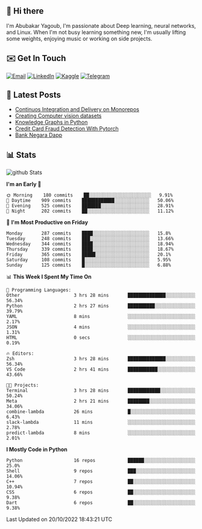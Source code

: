 ## 👋 Hi there

I'm Abubakar Yagoub, I'm passionate about Deep learning, neural networks, and
Linux. When I'm not busy learning something new, I'm usually lifting some
weights, enjoying music or working on side projects.

## ✉️ Get In Touch

[![Email](https://img.shields.io/badge/Email-f1f1f1?style=for-the-badge&logo=gmail&logoColor=0f111a)](mailto:git@blacksuan19.dev)
[![LinkedIn](https://img.shields.io/badge/LinkedIn-0077B5?style=for-the-badge&logo=linkedin&logoColor=white)](https://www.linkedin.com/in/blacksuan19/)
[![Kaggle](https://img.shields.io/badge/Kaggle-5acfff?style=for-the-badge&logo=kaggle&logoColor=white)](http://kaggle.com/abubakaryagob/)
[![Telegram](https://img.shields.io/badge/Telegram-2CA5E0?style=for-the-badge&logo=telegram&logoColor=white)](https://t.me/blacksuan19)

## 📩 Latest Posts

<!-- BLOG-POST-LIST:START -->
- [Continuos Integration and Delivery on Monorepos](https://www.blacksuan19.dev/blog/github-actions-monorepos/)
- [Creating Computer vision datasets](https://www.blacksuan19.dev/blog/creating-datasets/)
- [Knowledge Graphs in Python](https://www.blacksuan19.dev/projects/Knowledge_Graphs/)
- [Credit Card Fraud Detection With Pytorch](https://www.blacksuan19.dev/projects/credit-card-fraud-detection-with-pytorch/)
- [Bank Negara Dapp](https://www.blacksuan19.dev/projects/bank-negara/)
<!-- BLOG-POST-LIST:END -->

## 📊 Stats

![github Stats](https://github-readme-stats.vercel.app/api?username=blacksuan19&theme=github_dark&show_icons=true&count_private=true&custom_title=Github%20Stats&hide_border=true)

<!--START_SECTION:waka-->
**I'm an Early 🐤** 

```text
🌞 Morning    180 commits    ██░░░░░░░░░░░░░░░░░░░░░░░   9.91% 
🌆 Daytime    909 commits    ████████████░░░░░░░░░░░░░   50.06% 
🌃 Evening    525 commits    ███████░░░░░░░░░░░░░░░░░░   28.91% 
🌙 Night      202 commits    ██░░░░░░░░░░░░░░░░░░░░░░░   11.12%

```
📅 **I'm Most Productive on Friday** 

```text
Monday       287 commits    ████░░░░░░░░░░░░░░░░░░░░░   15.8% 
Tuesday      248 commits    ███░░░░░░░░░░░░░░░░░░░░░░   13.66% 
Wednesday    344 commits    ████░░░░░░░░░░░░░░░░░░░░░   18.94% 
Thursday     339 commits    ████░░░░░░░░░░░░░░░░░░░░░   18.67% 
Friday       365 commits    █████░░░░░░░░░░░░░░░░░░░░   20.1% 
Saturday     108 commits    █░░░░░░░░░░░░░░░░░░░░░░░░   5.95% 
Sunday       125 commits    █░░░░░░░░░░░░░░░░░░░░░░░░   6.88%

```


📊 **This Week I Spent My Time On** 

```text
💬 Programming Languages: 
Other                    3 hrs 28 mins       ██████████████░░░░░░░░░░░   56.34% 
Python                   2 hrs 27 mins       ██████████░░░░░░░░░░░░░░░   39.79% 
YAML                     8 mins              ░░░░░░░░░░░░░░░░░░░░░░░░░   2.17% 
JSON                     4 mins              ░░░░░░░░░░░░░░░░░░░░░░░░░   1.31% 
HTML                     0 secs              ░░░░░░░░░░░░░░░░░░░░░░░░░   0.19%

🔥 Editors: 
Zsh                      3 hrs 28 mins       ██████████████░░░░░░░░░░░   56.34% 
VS Code                  2 hrs 41 mins       ███████████░░░░░░░░░░░░░░   43.66%

🐱‍💻 Projects: 
Terminal                 3 hrs 28 mins       ████████████░░░░░░░░░░░░░   50.24% 
Meta                     2 hrs 21 mins       ████████░░░░░░░░░░░░░░░░░   34.06% 
combine-lambda           26 mins             █░░░░░░░░░░░░░░░░░░░░░░░░   6.43% 
slack-lambda             11 mins             ░░░░░░░░░░░░░░░░░░░░░░░░░   2.78% 
predict-lambda           8 mins              ░░░░░░░░░░░░░░░░░░░░░░░░░   2.01%

```

**I Mostly Code in Python** 

```text
Python                   16 repos            ██████░░░░░░░░░░░░░░░░░░░   25.0% 
Shell                    9 repos             ███░░░░░░░░░░░░░░░░░░░░░░   14.06% 
C++                      7 repos             ██░░░░░░░░░░░░░░░░░░░░░░░   10.94% 
CSS                      6 repos             ██░░░░░░░░░░░░░░░░░░░░░░░   9.38% 
Dart                     6 repos             ██░░░░░░░░░░░░░░░░░░░░░░░   9.38%

```



 Last Updated on 20/10/2022 18:43:21 UTC
<!--END_SECTION:waka-->
